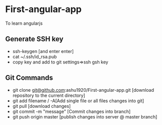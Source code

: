 # First-angular-app
To learn angularjs

## Generate SSH key
- ssh-keygen [and enter enter]
- cat ~/.ssh/id_rsa.pub
- copy key and add to git settings=>ssh gsh key

## Git Commands
- git clone git@github.com:ashu1920/First-angular-app.git [download repository to the current directory]
- git add filename / -A[Add single file or all files changes into git]
- git pull [download changes]
- git commit -m "message" [Commit changes into branch]
- git push origin master [publish changes into server @ master branch]
